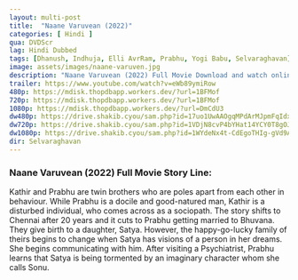 ```yaml
---
layout: multi-post
title:  "Naane Varuvean (2022)"
categories: [ Hindi ]
qua: DVDScr
lag: Hindi Dubbed
tags: [Dhanush, Indhuja, Elli AvrRam, Prabhu, Yogi Babu, Selvaraghavan]
image: assets/images/naane-varuven.jpg
description: "Naane Varuvean (2022) Full Movie Download and watch online 720p low file size 500 mb."
trailer: https://www.youtube.com/watch?v=eWb89ymiRow
480p: https://mdisk.thopdbapp.workers.dev/?url=1BFMof
720p: https://mdisk.thopdbapp.workers.dev/?url=1BFMof
1080p: https://mdisk.thopdbapp.workers.dev/?url=DmCdU3
dw480p: https://drive.shakib.cyou/sam.php?id=17uo1UwAAOgqMPdArMJpmFqIdxdyO9gd2
dw720p: https://drive.shakib.cyou/sam.php?id=1VDjN8cvP4bYHat14YCY0T8gOJOexMrDc
dw1080p: https://drive.shakib.cyou/sam.php?id=1WYdeNx4t-CdEgoTHIg-gVd9AG4ObmWcg
dir: Selvaraghavan
---
```


### Naane Varuvean (2022) Full Movie Story Line:
Kathir and Prabhu are twin brothers who are poles apart from each other in behaviour. While Prabhu is a docile and good-natured man, Kathir is a disturbed individual, who comes across as a sociopath. The story shifts to Chennai after 20 years and it cuts to Prabhu getting married to Bhuvana. They give birth to a daughter, Satya. However, the happy-go-lucky family of theirs begins to change when Satya has visions of a person in her dreams. She begins communicating with him. After visiting a Psychiatrist, Prabhu learns that Satya is being tormented by an imaginary character whom she calls Sonu.








